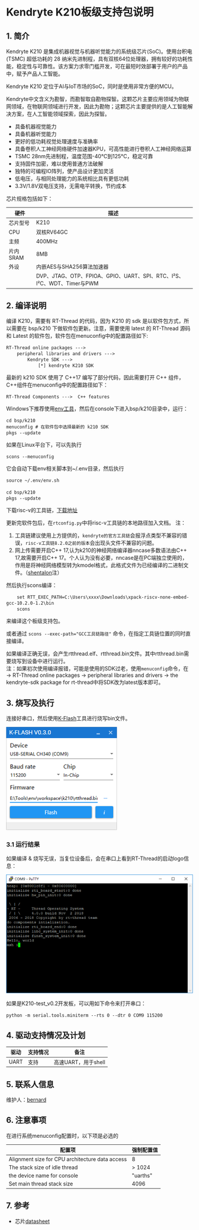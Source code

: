 # Kendryte K210板级支持包说明

## 1. 简介

Kendryte K210 是集成机器视觉与机器听觉能力的系统级芯片(SoC)。使用台积电 (TSMC) 超低功耗的 28 纳米先进制程，具有双核64位处理器，拥有较好的功耗性能，稳定性与可靠性。该方案力求零门槛开发，可在最短时效部署于用户的产品中，赋予产品人工智能。

Kendryte K210 定位于AI与IoT市场的SoC，同时是使用非常方便的MCU。

Kendryte中文含义为勘智，而勘智取自勘物探智。这颗芯片主要应用领域为物联网领域，在物联网领域进行开发，因此为勘物；这颗芯片主要提供的是人工智能解决方案，在人工智能领域探索，因此为探智。

* 具备机器视觉能力
* 具备机器听觉能力
* 更好的低功耗视觉处理速度与准确率
* 具备卷积人工神经网络硬件加速器KPU，可高性能进行卷积人工神经网络运算
* TSMC 28nm先进制程，温度范围-40°C到125°C，稳定可靠
* 支持固件加密，难以使用普通方法破解
* 独特的可编程IO阵列，使产品设计更加灵活
* 低电压，与相同处理能力的系统相比具有更低功耗
* 3.3V/1.8V双电压支持，无需电平转换，节约成本

芯片规格包括如下：

| 硬件 | 描述 |
| -- | -- |
|芯片型号| K210 |
|CPU| 双核RV64GC |
|主频| 400MHz |
|片内SRAM| 8MB |
| 外设 | 内嵌AES与SHA256算法加速器 |
| | DVP、JTAG、OTP、FPIOA、GPIO、UART、SPI、RTC、I²S、I²C、WDT、Timer与PWM |

## 2. 编译说明

编译 K210，需要有 RT-Thread 的代码，因为 K210 的 sdk 是以软件包方式，所以需要在 bsp/k210 下做软件包更新。注意，需要使用 latest 的 RT-Thread 源码和 Latest 的软件包，软件包在menuconfig中的配置路径如下:

```
RT-Thread online packages --->
    peripheral libraries and drivers --->
        Kendryte SDK --->
            [*] kendryte K210 SDK
```

最新的 k210 SDK 使用了 C++17 编写了部分代码，因此需要打开 C++ 组件，C++组件在menuconfig中的配置路径如下：

```
RT-Thread Components --->  C++ features
```

Windows下推荐使用[env工具][1]，然后在console下进入bsp/k210目录中，运行：

    cd bsp/k210
    menuconfig # 在软件包中选择最新的 k210 SDK
    pkgs --update

如果在Linux平台下，可以先执行

    scons --menuconfig

它会自动下载env相关脚本到~/.env目录，然后执行

    source ~/.env/env.sh
    
    cd bsp/k210
    pkgs --update
下载risc-v的工具链，[下载地址](https://github.com/xpack-dev-tools/riscv-none-embed-gcc-xpack/releases)  
    
更新完软件包后，在`rtconfig.py`中将risc-v工具链的本地路径加入文档。
注：  
1. 工具链建议使用上方提供的，`kendryte的官方工具链`会报浮点类型不兼容的错误，`risc-v工具链8.2.0之前的版本`会出现头文件不兼容的问题。
2. 网上传需要开启C++ 17,认为k210的神经网络编译器nncase多数语法由C++ 17,故需要开启C++ 17。个人认为没有必要，nncase是在PC端独立使用的，
作用是将神经网络模型转为kmodel格式，此格式文件为已经编译的二进制文件。（[shentalon](13212105191@163.com)注）  

然后执行scons编译：  

```
    set RTT_EXEC_PATH=C:\Users\xxxx\Downloads\xpack-riscv-none-embed-gcc-10.2.0-1.2\bin
    scons
```
来编译这个板级支持包。

或者通过 `scons --exec-path="GCC工具链路径"` 命令，在指定工具链位置的同时直接编译。

如果编译正确无误，会产生rtthread.elf、rtthread.bin文件。其中rtthread.bin需要烧写到设备中进行运行。  
注：如果初次使用编译报错，可能是使用的SDK过老，使用`menuconfig`命令，在→ RT-Thread online packages → peripheral libraries 
and drivers → the kendryte-sdk package for rt-thread中将SDK改为latest版本即可。
## 3. 烧写及执行

连接好串口，然后使用[K-Flash](https://kendryte.com/downloads/)工具进行烧写bin文件。

![K-Flash](images/flash.png)

### 3.1 运行结果

如果编译 & 烧写无误，当复位设备后，会在串口上看到RT-Thread的启动logo信息：

![terminal](images/k210.png)

如果是K210-test_v0.2开发板，可以用如下命令来打开串口：

    python -m serial.tools.miniterm --rts 0 --dtr 0 COM9 115200

## 4. 驱动支持情况及计划

| 驱动 | 支持情况  |  备注  |
| ------ | ----  | :------:  |
| UART | 支持 | 高速UART，用于shell |

## 5. 联系人信息

维护人：[bernard](https://github.com/BernardXiong)

## 6. 注意事项

在进行系统menuconfig配置时，以下项是必选的

| 配置项 | 强制配置值 |
| -----  | --------- |
| Alignment size for CPU architecture data access | 8 |
| The stack size of idle thread | > 1024 |
| the device name for console | "uarths" |
| Set main thread stack size | 4096 |

## 7. 参考

* 芯片[datasheet][2]

  [1]: https://www.rt-thread.org/page/download.html
  [2]: https://s3.cn-north-1.amazonaws.com.cn/dl.kendryte.com/documents/kendryte_datasheet_20180919020633.pdf
